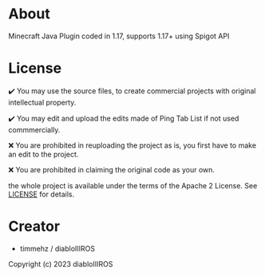# About

Minecraft Java Plugin coded in 1.17, supports 1.17+ using Spigot API

# License
✔️ You may use the source files, to create commercial projects with original intellectual property.

✔️ You may edit and upload the edits made of Ping Tab List if not used commmercially.

❌ You are prohibited in reuploading the project as is, you first have to make an edit to the project.

❌ You are prohibited in claiming the original code as your own.

the whole project is available under the terms of the Apache 2 License. See [LICENSE](https://github.com/timmehz/ping_tablist/blob/main/LICENSE) for details.

# Creator
  - timmehz  /  diabloIIIROS

Copyright (c) 2023 diabloIIIROS
